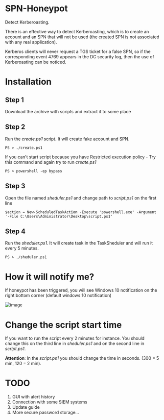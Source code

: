 # SPN-Honeypot
Detect Kerberoasting.

There is an effective way to detect Kerberoasting, which is to create an account and an SPN that will not be used (the created SPN is not associated with any real application). 

Kerberos clients will never request a TGS ticket for a false SPN, so if the corresponding event 4769 appears in the DC security log, then the use of Kerberoasting can be noticed.

# Installation
## Step 1
Download the archive with scripts and extract it to some place

## Step 2
Run the *create.ps1* script. It will create fake account and SPN.

```
PS > ./create.ps1
```

If you can't start script because you have Restricted execution policy - Try this command and again try to run *create.ps1*

```
PS > powershell -ep bypass
```

## Step 3
Open the file named *sheduler.ps1* and change path to *script.ps1* on the first line

```
$action = New-ScheduledTaskAction -Execute 'powershell.exe' -Argument '-File C:\Users\Administrator\Desktop\script.ps1'
```

## Step 4
Run the *sheduler.ps1*. It will create task in the TaskSheduler and will run it every 5 minutes.

```
PS > ./sheduler.ps1
```

# How it will notify me?
If honeypot has been triggered, you will see Windows 10 notification on the right bottom corner (default windows 10 notification)

![image](https://user-images.githubusercontent.com/66217512/157062031-3f52bc72-411f-48f2-b110-04657388b9f3.png)


# Change the script start time

If you want to run the script every 2 minutes for instance. You should change this on the third line in *sheduler.ps1* and on the second line in *script.ps1*.

**Attention**: In the *script.ps1* you should change the time in seconds. (300 = 5 min, 120 = 2 min).

# TODO


1. GUI with alert history
2. Connection with some SIEM systems
3. Update guide
4. More secure password storage...
